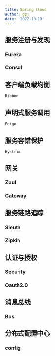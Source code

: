 ```yaml
---
title: Spring Cloud
author: gzj
date: '2022-10-19'
---
```

## 服务注册与发现
### Eureka
### Consul
## 客户端负载均衡
	Ribbon
## 声明式服务调用
	Feign
## 服务容错保护
	Hystrix
## 网关
### Zuul
### Gateway
## 服务链路追踪
### Sleuth
### Zipkin
## 认证与授权
### Security
### Oauth2.0
## 消息总线
### Bus
## 分布式配置中心
### config